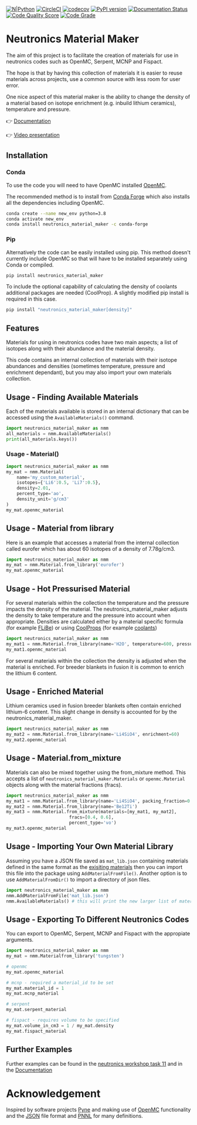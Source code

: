
[![N|Python](https://www.python.org/static/community_logos/python-powered-w-100x40.png)](https://www.python.org)
[![CircleCI](https://circleci.com/gh/fusion-energy/neutronics_material_maker/tree/main.svg?style=svg)](https://circleci.com/gh/fusion-energy/neutronics_material_maker/tree/main)
[![codecov](https://codecov.io/gh/fusion-energy/neutronics_material_maker/branch/main/graph/badge.svg)](https://codecov.io/gh/fusion-energy/neutronics_material_maker)
[![PyPI version](https://badge.fury.io/py/neutronics-material-maker.svg)](https://badge.fury.io/py/neutronics-material-maker)
[![Documentation Status](https://readthedocs.org/projects/neutronics-material-maker/badge/?version=latest)](https://neutronics-material-maker.readthedocs.io/en/latest/?badge=latest)
[![Code Quality Score](https://www.code-inspector.com/project/13383/score/svg)](https://frontend.code-inspector.com/public/project/13383/neutronics_material_maker/dashboard)
[![Code Grade](https://www.code-inspector.com/project/13383/status/svg)](https://frontend.code-inspector.com/public/project/13383/neutronics_material_maker/dashboard)


# **Neutronics Material Maker**

The aim of this project is to facilitate the creation of materials for use in
neutronics codes such as OpenMC, Serpent, MCNP and Fispact.

The hope is that by having this collection of materials it is easier to reuse
materials across projects, use a common source with less room for user error.

One nice aspect of this material maker is the ability to change the density of
a material based on isotope enrichment (e.g. inbuild lithium ceramics),
temperature and pressure.

:point_right: [Documentation](https://neutronics-material-maker.readthedocs.io/en/latest/)

:point_right: [Video presentation]()

## Installation

### Conda

To use the code you will need to have OpenMC installed
[OpenMC](https://docs.openmc.org/en/latest/quickinstall.html).

The recommended method is to install from
[Conda Forge](https://conda-forge.org) which also installs all the dependencies
including OpenMC.

```bash
conda create --name new_env python=3.8
conda activate new_env
conda install neutronics_material_maker -c conda-forge
```
### Pip
Alternatively the code can be easily installed using pip. This method doesn't
currently include OpenMC so that will have to be installed separately using
Conda or compiled.

```bash
pip install neutronics_material_maker
```

To include the optional capability of calculating the density of coolants
additional packages are needed (CoolProp). A slightly modified pip install
is required in this case.
```bash
pip install "neutronics_material_maker[density]"
```

## Features

Materials for using in neutronics codes have two main aspects; a list of
isotopes along with their abundance and the material density.

This code contains an internal collection of materials with their isotope
abundances and densities (sometimes temperature, pressure and enrichment
dependant), but you may also import your own materials collection.


## Usage - Finding Available Materials

Each of the materials available is stored in an internal dictionary that can be
accessed using the ```AvailableMaterials()``` command.

```python
import neutronics_material_maker as nmm
all_materials = nmm.AvailableMaterials()
print(all_materials.keys())
```

### Usage - Material()

```python
import neutronics_material_maker as nmm
my_mat = nmm.Material(
    name='my_custom_material',
    isotopes={'Li6':0.5, 'Li7':0.5},
    density=2.01,
    percent_type='ao',
    density_unit='g/cm3'
)
my_mat.openmc_material
```

## Usage - Material from library

Here is an example that accesses a material from the internal collection called
eurofer which has about 60 isotopes of a density of 7.78g/cm3.

```python
import neutronics_material_maker as nmm
my_mat = nmm.Material.from_library('eurofer')
my_mat.openmc_material
```


## Usage - Hot Pressurised Material

For several materials within the collection the temperature and the pressure impacts the density of the material. The neutronics_material_maker adjusts the density to take temperature and the pressure into account when appropriate. Densities are calculated either by a material specific formula (for example [FLiBe](https://github.com/fusion-energy/neutronics_material_maker/blob/main/neutronics_material_maker/data/multiplier_and_breeder_materials.json)) or using [CoolProps](https://pypi.org/project/CoolProp/) (for example [coolants](https://github.com/fusion-energy/neutronics_material_maker/blob/main/neutronics_material_maker/data/coolant_materials.json))

```python
import neutronics_material_maker as nmm
my_mat1 = nmm.Material.from_library(name='H2O', temperature=600, pressure=15e6)
my_mat1.openmc_material
```

For several materials within the collection the density is adjusted when the
material is enriched. For breeder blankets in fusion it is common to enrich the
lithium 6 content.


## Usage - Enriched Material

Lithium ceramics used in fusion breeder blankets often contain enriched
lithium-6 content. This slight change in density is accounted for by the
neutronics_material_maker.

```python
import neutronics_material_maker as nmm
my_mat2 = nmm.Material.from_library(name='Li4SiO4', enrichment=60)
my_mat2.openmc_material
```


## Usage - Material.from_mixture

Materials can also be mixed together using the from_mixture method. This
accepts a list of ```neutronics_material_maker.Materials``` or 
```openmc.Material``` objects along with the material fractions (fracs).

```python
import neutronics_material_maker as nmm
my_mat1 = nmm.Material.from_library(name='Li4SiO4', packing_fraction=0.64)
my_mat2 = nmm.Material.from_library(name='Be12Ti')
my_mat3 = nmm.Material.from_mixture(materials=[my_mat1, my_mat2],
                        fracs=[0.4, 0.6],
                        percent_type='vo')
my_mat3.openmc_material
```


## Usage - Importing Your Own Material Library

Assuming you have a JSON file saved as ```mat_lib.json``` containing materials
defined in the same format as the
[exisiting materials](https://github.com/fusion-energy/neutronics_material_maker/tree/main/neutronics_material_maker/data)
then you can import this file into the package using
```AddMaterialFromFile()```. Another option is to use ```AddMaterialFromDir()```
to import a directory of json files.

```python
import neutronics_material_maker as nmm
nmm.AddMaterialFromFile('mat_lib.json')
nmm.AvailableMaterials() # this will print the new larger list of materials
```

## Usage - Exporting To Different Neutronics Codes

You can export to OpenMC, Serpent, MCNP and Fispact with the appropiate
arguments.

```python
import neutronics_material_maker as nmm
my_mat = nmm.Materialfrom_library('tungsten')

# openmc
my_mat.openmc_material

# mcnp - required a material_id to be set
my_mat.material_id = 1
my_mat.mcnp_material

# serpent
my_mat.serpent_material

# fispact - requires volume to be specified
my_mat.volume_in_cm3 = 1 / my_mat.density
my_mat.fispact_material
```

## Further Examples

Further examples can be found in the
[neutronics workshop task 11](https://github.com/fusion-energy/openmc_workshop/tree/master/tasks/task_11)
and in the [Documentation](https://neutronics-material-maker.readthedocs.io/en/latest/)


# Acknowledgement

Inspired by software projects [Pyne](https://pyne.io/) and making use of
[OpenMC](https://docs.openmc.org/en/stable/) functionality and the
[JSON](https://www.json.org/json-en.html) file format and
[PNNL](https://www.pnnl.gov/main/publications/external/technical_reports/PNNL-15870Rev1.pdf)
for many definitions.
